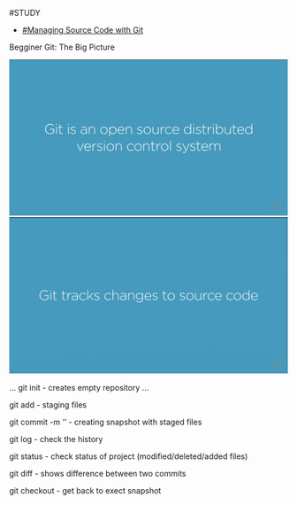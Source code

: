 #STUDY

- [#Managing Source Code with Git](ManagingSourceCodeWithGit_Pluralsight/MANAGINGSOURCECODEWITHGIT.md)

Begginer
Git: The Big Picture

![Alt text](imgs/1.png?raw=true "1")
![Alt text](imgs/2.png?raw=true "2")

...
git init - creates empty repository
...

git add - staging files

git commit -m ‘<commit message>’ - creating snapshot with staged files

git log - check the history

git status - check status of project (modified/deleted/added files)

git diff <commitid> <commitid> - shows difference between two commits

git checkout <commitid> - get back to exect snapshot
